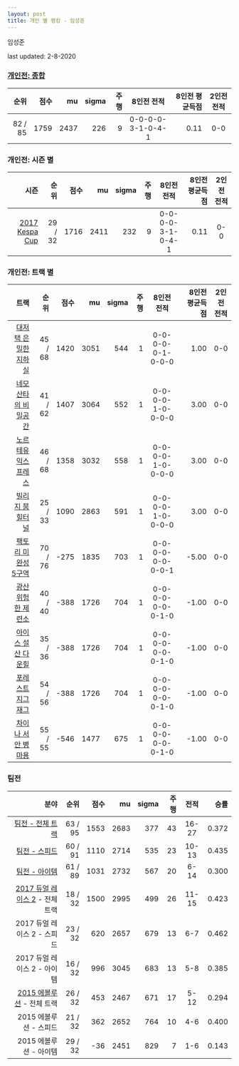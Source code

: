 ```yaml
---
layout: post
title: 개인 별 랭킹 - 임성준
---
```


임성준

last updated: 2-8-2020

### [개인전: 종합](../singles-full)

| 순위 | 점수 | mu | sigma | 주행 | 8인전 전적 | 8인전 평균득점 | 2인전 전적 |
|---:|---:|---:|---:|---:|:---:|---:|:---:|
| 82 / 85 | 1759 | 2437 | 226 | 9 | 0-0-0-0-3-1-0-4-1 | 0.11 | 0-0 |

### 개인전: 시즌 별

| 시즌 | 순위 | 점수 | mu | sigma | 주행 | 8인전 전적 | 8인전 평균득점 | 2인전 전적 |
|---:|---:|---:|---:|---:|---:|:---:|---:|:---:|
| [2017 Kespa Cup](../singles-s2017_2) | 29 / 32 | 1716 | 2411 | 232 | 9 |  0-0-0-0-3-1-0-4-1 | 0.11 | 0-0 |

### 개인전: 트랙 별

| 트랙 | 순위 | 점수 | mu | sigma | 주행 | 8인전 전적 | 8인전 평균득점 | 2인전 전적 |
|---:|---:|---:|---:|---:|---:|:---:|---:|:---:|
| [대저택 은밀한 지하실](../jeotaek) | 45 / 68 | 1420 | 3051 | 544 | 1 | 0-0-0-0-0-1-0-0-0 | 1.00 | 0-0 |
| [네모 산타의 비밀공간](../santa) | 41 / 62 | 1407 | 3064 | 552 | 1 | 0-0-0-0-1-0-0-0-0 | 3.00 | 0-0 |
| [노르테유 익스프레스](../noex) | 46 / 68 | 1358 | 3032 | 558 | 1 | 0-0-0-0-1-0-0-0-0 | 3.00 | 0-0 |
| [빌리지 붐힐터널](../boomhill) | 25 / 33 | 1090 | 2863 | 591 | 1 | 0-0-0-0-1-0-0-0-0 | 3.00 | 0-0 |
| [팩토리 미완성 5구역](../district5) | 70 / 76 | -275 | 1835 | 703 | 1 | 0-0-0-0-0-0-0-0-1 | -5.00 | 0-0 |
| [광산 위험한 제련소](../jeryeonso) | 40 / 40 | -388 | 1726 | 704 | 1 | 0-0-0-0-0-0-0-1-0 | -1.00 | 0-0 |
| [아이스 설산 다운힐](../seolsan) | 35 / 36 | -388 | 1726 | 704 | 1 | 0-0-0-0-0-0-0-1-0 | -1.00 | 0-0 |
| [포레스트 지그재그](../zigzag) | 54 / 56 | -388 | 1726 | 704 | 1 | 0-0-0-0-0-0-0-1-0 | -1.00 | 0-0 |
| [차이나 서안 병마용](../byeongma) | 55 / 55 | -546 | 1477 | 675 | 1 | 0-0-0-0-0-0-0-1-0 | -1.00 | 0-0 |

### 팀전

| 분야 | 순위 | 점수 | mu | sigma | 주행 | 전적 | 승률 |
|---:|---:|---:|---:|---:|---:|:---:|---:|
| [팀전 - 전체 트랙](../team-full) | 63 / 95 | 1553 | 2683 | 377 | 43 | 16-27 | 0.372 |
| [팀전 - 스피드](../team-speed) | 60 / 91 | 1110 | 2714 | 535 | 23 | 10-13 | 0.435 |
| [팀전 - 아이템](../team-item) | 61 / 89 | 1031 | 2732 | 567 | 20 | 6-14 | 0.300 |
| [2017 듀얼 레이스 2](../teams-t2017_1) - 전체 트랙 | 18 / 32 | 1500 | 2995 | 499 | 26 | 11-15 | 0.423 |
| 2017 듀얼 레이스 2 - 스피드 | 23 / 32 | 620 | 2657 | 679 | 13 | 6-7 | 0.462 |
| 2017 듀얼 레이스 2 - 아이템 | 16 / 32 | 996 | 3045 | 683 | 13 | 5-8 | 0.385 |
| [2015 에볼루션](../teams-t2015_1) - 전체 트랙 | 26 / 32 | 453 | 2467 | 671 | 17 | 5-12 | 0.294 |
| 2015 에볼루션 - 스피드 | 21 / 32 | 362 | 2652 | 764 | 10 | 4-6 | 0.400 |
| 2015 에볼루션 - 아이템 | 29 / 32 | -36 | 2451 | 829 | 7 | 1-6 | 0.143 |
